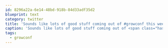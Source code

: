 ```yaml
---
id: 8296a22a-6e14-48bd-918b-84d33adf35d2
blueprint: text
category: twitter
title: 'Sounds like lots of good stuff coming out of #growconf this week'
caption: 'Sounds like lots of good stuff coming out of <span class="hashtag hashtag_local">#<a href="http://tweettemp.darylchymko.ca/?tag=growconf">growconf</a> this week'
tags:
  - growconf
---
```


